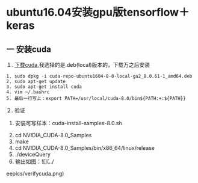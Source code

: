 # ubuntu16.04安装gpu版tensorflow＋keras

## 一 安装cuda

１. [下载cuda](https://developer.nvidia.com/cuda-downloads),我选择的是.deb(local)版本的，下载万之后安装

	1. sudo dpkg -i cuda-repo-ubuntu1604-8-0-local-ga2_8.0.61-1_amd64.deb
	2. sudo apt-get update
	3. sudo apt-get install cuda
	4. vim ~/.bashrc
	5. 最后一行写上：export PATH=/usr/local/cuda-8.0/bin${PATH:+:${PATH}}

２. 验证

1. 安装可写样本：cuda-install-samples-8.0.sh <dir>
2. cd NVIDIA_CUDA-8.0_Samples
3. make
4. cd NVIDIA_CUDA-8.0_Samples/bin/x86_64/linux/release
5. ./deviceQuery
6. 输出如图：![](../



eepics/verifycuda.png)
